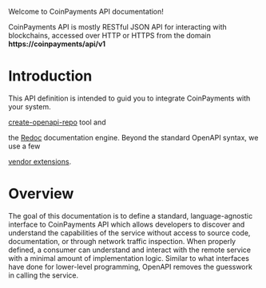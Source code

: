 Welcome to CoinPayments API documentation!

CoinPayments API is mostly RESTful JSON API for interacting with blockchains, 
accessed over HTTP or HTTPS from the domain **https://coinpayments/api/v1**

# Introduction
This API definition is intended to guid you to integrate CoinPayments with your system.

[create-openapi-repo](https://github.com/Redocly/create-openapi-repo) tool
and

the [Redoc](https://github.com/Redocly/Redoc) documentation engine. Beyond
the standard OpenAPI syntax, we use a few 

[vendor
extensions](https://github.com/Redocly/Redoc/blob/master/docs/redoc-vendor-extensions.md).

# Overview

The goal of this documentation is to define a standard, language-agnostic interface to CoinPayments API which
allows developers to discover and understand the capabilities
of the service without access to source code, documentation, or through network traffic inspection.
When properly defined, a consumer can understand and interact with the remote service 
with a minimal amount of implementation logic. Similar to what interfaces have done for lower-level programming, OpenAPI removes the
guesswork in calling the service.



